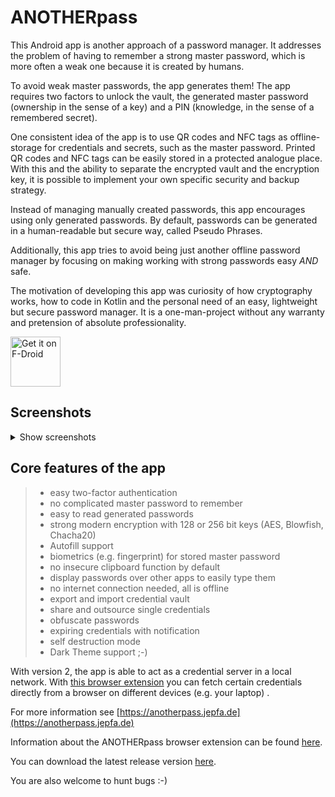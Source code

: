 # ANOTHERpass

This Android app is another approach of a password manager. It addresses the problem of having to remember a strong master password, which is more often a weak one because it is created by humans.

To avoid weak master passwords, the app generates them! The app requires two factors to unlock the vault, the generated master password (ownership in the sense of a key) and a PIN (knowledge, in the sense of a remembered secret).

One consistent idea of the app is to use QR codes and NFC tags as offline-storage for credentials and secrets, such as the master password. Printed QR codes and NFC tags can be easily stored in a protected analogue place. With this and the ability to separate the encrypted vault and the encryption key, it is possible to implement your own specific security and backup strategy.

Instead of managing manually created passwords, this app encourages using only generated passwords. By default, passwords can be generated in a human-readable but secure way, called Pseudo Phrases. 

Additionally, this app tries to avoid being just another offline password manager by focusing on making working with strong passwords easy *AND* safe.

The motivation of developing this app was curiosity of how cryptography works, how to code in Kotlin and the personal need of an easy, lightweight but secure password manager. It is a one-man-project without any warranty and pretension of absolute professionality.

[<img src="https://fdroid.gitlab.io/artwork/badge/get-it-on.png"
     alt="Get it on F-Droid"
     height="80">](https://f-droid.org/packages/de.jepfa.yapm/)


## Screenshots
<details>
<summary>Show screenshots</summary>

![](metadata/en-US/images/phoneScreenshots/1.png)
![](metadata/en-US/images/phoneScreenshots/3.png)
![](metadata/en-US/images/phoneScreenshots/4.png)
![](metadata/en-US/images/phoneScreenshots/5.png)
![](metadata/en-US/images/phoneScreenshots/6.png)
![](metadata/en-US/images/phoneScreenshots/7.png)

Dark theme:
![](metadata/en-US/images/phoneScreenshots/A.png)
![](metadata/en-US/images/phoneScreenshots/B.png)
![](metadata/en-US/images/phoneScreenshots/C.png)
![](metadata/en-US/images/phoneScreenshots/D.png)

</details>

## Core features of the app

>* easy two-factor authentication
>* no complicated master password to remember
>* easy to read generated passwords
>* strong modern encryption with 128 or 256 bit keys (AES, Blowfish, Chacha20)
>* Autofill support
>* biometrics (e.g. fingerprint) for stored master password
>* no insecure clipboard function by default
>* display passwords over other apps to easily type them
>* no internet connection needed, all is offline
>* export and import credential vault
>* share and outsource single credentials
>* obfuscate passwords
>* expiring credentials with notification
>* self destruction mode
>* Dark Theme support ;-)


With version 2, the app is able to act as a credential server in a local network. With [this browser extension](https://github.com/jenspfahl/anotherpass-browserextension) you can fetch certain credentials directly from a browser on different devices (e.g. your laptop) .

For more information see [https://anotherpass.jepfa.de](https://anotherpass.jepfa.de)

Information about the ANOTHERpass browser extension can be found [here](https://anotherpass.jepfa.de/extension/).

You can download the latest release version [here](https://anotherpass.jepfa.de/download/).

You are also welcome to hunt bugs :-)

